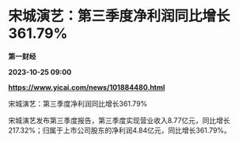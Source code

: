 # 宋城演艺：第三季度净利润同比增长361.79%
**第一财经**

**2023-10-25 09:00**

**https://www.yicai.com/news/101884480.html**

宋城演艺：第三季度净利润同比增长361.79%

宋城演艺发布第三季度报告，第三季度实现营业收入8.77亿元，同比增长217.32%；归属于上市公司股东的净利润4.84亿元，同比增长361.79%。